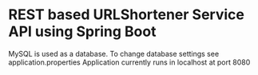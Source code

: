 # REST based URLShortener Service API using Spring Boot
MySQL is used as a database. To change database settings see application.properties
Application currently runs in localhost at port 8080